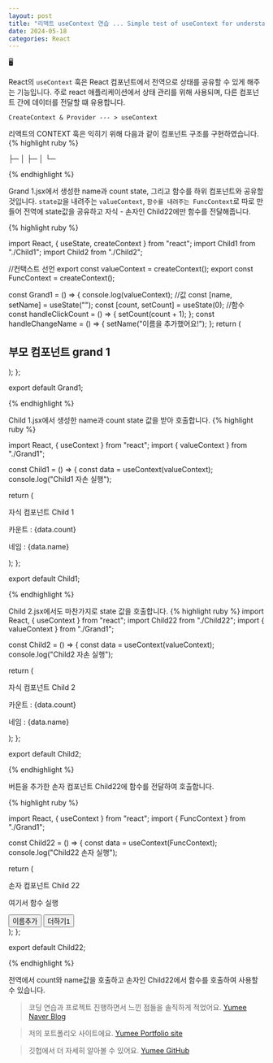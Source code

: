```yaml
---
layout: post
title: "리액트 useContext 연습 ... Simple test of useContext for understanding (React js)"
date: 2024-05-18
categories: React
---
```


🖥️

React의 `useContext` 훅은 React 컴포넌트에서 전역으로 상태를 공유할 수 있게 해주는 기능입니다.
주로 react 애플리케이션에서 상태 관리를 위해 사용되며, 다른 컴포넌트 간에 데이터를 전달할 떄 유용합니다.

`CreateContext & Provider --- > useContext`

리액트의 CONTEXT 훅은 익히기 위해 다음과 같이 컴포넌트 구조를 구현하였습니다.
{% highlight ruby %}

<Grand1>
├─ <Child1>
│
├─ <Child2>
   │
   └─ <Child22>

{% endhighlight %}

Grand 1.jsx에서 생성한 name과 count state, 그리고 함수를 하위 컴포넌트와 공유할 것입니다.
`state값`을 내려주는 `valueContext`, `함수를 내려주는 FuncContext`로 따로 만들어
전역에 state값을 공유하고 자식 - 손자인 Child22에만 함수를 전달해줍니다.

{% highlight ruby %}

import React, { useState, createContext } from "react";
import Child1 from "./Child1";
import Child2 from "./Child2";

//컨택스트 선언
export const valueContext = createContext();
export const FuncContext = createContext();

const Grand1 = () => {
console.log(valueContext);
//값
const [name, setName] = useState("");
const [count, setCount] = useState(0);
//함수
const handleClickCount = () => {
setCount(count + 1);
};
const handleChangeName = () => {
setName("이름을 추가했어요!");
};
return (

<div class="test">
<h2>부모 컴포넌트 grand 1</h2>
<div class="child">
<valueContext.Provider value={{ name, count }}>
<Child1 />
<FuncContext.Provider value={{ handleClickCount, handleChangeName }}>
<Child2 />
</FuncContext.Provider>
</valueContext.Provider>
</div>
</div>
);
};

export default Grand1;

{% endhighlight %}

Child 1.jsx에서 생성한 name과 count state 값을 받아 호출합니다.
{% highlight ruby %}

import React, { useContext } from "react";
import { valueContext } from "./Grand1";

const Child1 = () => {
const data = useContext(valueContext);
console.log("Child1 자손 실행");

return (

<div className="test_child">
자식 컴포넌트 Child 1<p>카운트 : {data.count}</p>
<p>네임 : {data.name}</p>
</div>
);
};

export default Child1;

{% endhighlight %}

Child 2.jsx에서도 마찬가지로 state 값을 호출합니다.
{% highlight ruby %}
import React, { useContext } from "react";
import Child22 from "./Child22";
import { valueContext } from "./Grand1";

const Child2 = () => {
const data = useContext(valueContext);
console.log("Child2 자손 실행");

return (

<div className="test_child">
자식 컴포넌트 Child 2<p>카운트 : {data.count}</p>
<p>네임 : {data.name}</p>
<Child22 />
</div>
);
};

export default Child2;

{% endhighlight %}

버튼을 추가한 손자 컴포넌트 Child22에 함수를 전달하여
호출합니다.

{% highlight ruby %}

import React, { useContext } from "react";
import { FuncContext } from "./Grand1";

const Child22 = () => {
const data = useContext(FuncContext);
console.log("Child22 손자 실행");

return (

<div className="test_child">
손자 컴포넌트 Child 22<p>여기서 함수 실행</p>
<div>
<button onClick={data.handleChangeName}>이름추가</button>
<button onClick={data.handleClickCount}>더하기1</button>
</div>
</div>
);
};

export default Child22;

{% endhighlight %}

전역에서 count와 name값을 호출하고 손자인 Child22에서 함수를 호출하여 사용할 수 있습니다.

> 코딩 연습과 프로젝트 진행하면서 느낀 점들을 솔직하게 적었어요. [Yumee Naver Blog]

> 저의 포트폴리오 사이트에요. [Yumee Portfolio site]

> 깃헙에서 더 자세히 알아볼 수 있어요. [Yumee GitHub]

[Yumee Naver Blog]: https://blog.naver.com/hello_world_yum
[Yumee Portfolio site]: https://github.com/jekyll/jekyll
[Yumee GitHub]: https://github.com/yumi-kim-0827
